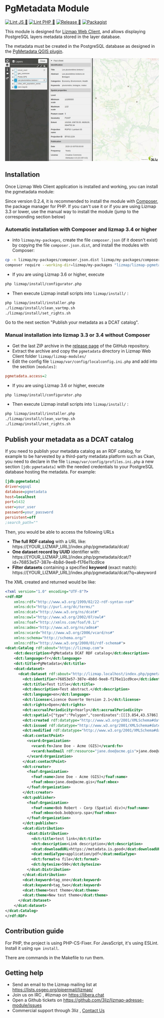 # PgMetadata Module

[![Lint JS 🎳](https://github.com/3liz/lizmap-pgmetadata-module/actions/workflows/test-lint-js.yml/badge.svg)](https://github.com/3liz/lizmap-pgmetadata-module/actions/workflows/test-lint-js.yml)
[![Lint PHP 🎳](https://github.com/3liz/lizmap-pgmetadata-module/actions/workflows/test-lint-php.yml/badge.svg)](https://github.com/3liz/lizmap-pgmetadata-module/actions/workflows/test-lint-php.yml)
[![Release 🚀](https://github.com/3liz/lizmap-pgmetadata-module/actions/workflows/release.yml/badge.svg)](https://github.com/3liz/lizmap-pgmetadata-module/actions/workflows/release.yml)
[![Packagist](https://img.shields.io/packagist/v/lizmap/lizmap-pgmetadata-module)](https://packagist.org/packages/lizmap/lizmap-pgmetadata-module)

This module is designed for [Lizmap Web Client](https://github.com/3liz/lizmap-web-client/), and allows 
displaying PostgreSQL layers metadata stored in the layer database.

The metadata must be created in the PostgreSQL database as designed in the
[PgMetadata QGIS plugin](https://github.com/3liz/qgis-pgmetadata-plugin).

![Metadata information panel](metadata_information_panel.jpeg)

## Installation

Once Lizmap Web Client application is installed and working, you can install the pgmetadata module:

Since version 0.2.4, it is recommended to install the module
with [Composer](https://getcomposer.org), the package manager for PHP.
If you can't use it or if you are using Lizmap 3.3 or lower, use the manual way to
install the module (jump to the corresponding section below)

### Automatic installation with Composer and lizmap 3.4 or higher

* into `lizmap/my-packages`, create the file `composer.json` (if it doesn't exist)
  by copying the file `composer.json.dist`, and install the modules with Composer:

```bash
cp -n lizmap/my-packages/composer.json.dist lizmap/my-packages/composer.json
composer require --working-dir=lizmap/my-packages "lizmap/lizmap-pgmetadata-module"
```

* If you are using Lizmap 3.6 or higher, execute 

```bash
php lizmap/install/configurator.php
```

* Then execute Lizmap install scripts into `lizmap/install/` :

```bash
php lizmap/install/installer.php
./lizmap/install/clean_vartmp.sh
./lizmap/install/set_rights.sh
```

Go to the next section "Publish your metadata as a DCAT catalog".

### Manual installation into lizmap 3.3 or 3.4 without Composer

* Get the last ZIP archive in the [release page](https://github.com/3liz/lizmap-pgmetadata-module/releases) of
  the GitHub repository.
* Extract the archive and copy the `pgmetadata` directory in Lizmap Web Client folder `lizmap/lizmap-modules/`
* Edit the config file `lizmap/var/config/localconfig.ini.php` and add into 
  the section `[modules]`:

```ini
pgmetadata.access=2
```

* If you are using Lizmap 3.6 or higher, execute

```bash
php lizmap/install/configurator.php
```

* Then execute Lizmap install scripts into `lizmap/install/` :

```bash
php lizmap/install/installer.php
./lizmap/install/clean_vartmp.sh
./lizmap/install/set_rights.sh
```

## Publish your metadata as a DCAT catalog

If you need to publish your metadata catalog as an RDF catalog, for example to be harvested by a third-party
metadata platform such as Ckan, you need to declare in the file `lizmap/var/config/profiles.ini.php` a new
section `[jdb:pgmetadata]` with the needed credentials to your PostgreSQL database hosting the metadata. For
example:

```ini
[jdb:pgmetadata]
driver=pgsql
database=pgmetadata
host=localhost
port=5432
user=your_user
password=your_password
persistent=off
;search_path=""
```

Then, you would be able to access the following URLs

* **The full RDF catalog** with a URL like: https://[YOUR_LIZMAP_URL]/index.php/pgmetadata/dcat/
* **One dataset record by UUID** identifier with: https://[YOUR_LIZMAP_URL]/index.php/pgmetadata/dcat/?id=76853e57-387e-4b8d-9ee8-f176e11cd9ce
* **Filter datasets** containing a specified **keyword** (exact match): https://[YOUR_LIZMAP_URL]/index.php/pgmetadata/dcat/?q=akeyword

The XML created and returned would be like:

```xml
<?xml version="1.0" encoding="UTF-8"?>
<rdf:RDF
    xmlns:rdf="http://www.w3.org/1999/02/22-rdf-syntax-ns#"
    xmlns:dct="http://purl.org/dc/terms/"
    xmlns:dcat="http://www.w3.org/ns/dcat#"
    xmlns:owl="http://www.w3.org/2002/07/owl#"
    xmlns:foaf="http://xmlns.com/foaf/0.1/"
    xmlns:adms="http://www.w3.org/ns/adms#"
    xmlns:vcard="http://www.w3.org/2006/vcard/ns#"
    xmlns:schema="http://schema.org/"
    xmlns:rdfs="http://www.w3.org/2000/01/rdf-schema#">
<dcat:Catalog rdf:about="https://lizmap.com">
    <dct:description>PgMetadata DCAT RDF catalog</dct:description>
    <dct:language>fr</dct:language>
    <dct:title>PgMetadata</dct:title>
    <dcat:dataset>
      <dcat:Dataset rdf:about="http://lizmap.localhost/index.php/pgmetadata/dcat/?id=76853e57-387e-4b8d-9ee8-f176e11cd9ce">
        <dct:identifier>76853e57-387e-4b8d-9ee8-f176e11cd9ce</dct:identifier>
        <dct:title>Test title</dct:title>
        <dct:description>Test abstract.</dct:description>
        <dct:language>en</dct:language>
        <dct:license>Licence Ouverte Version 2.1</dct:license>
        <dct:rights>Open</dct:rights>
        <dct:accrualPeriodicity>Yearly</dct:accrualPeriodicity>
        <dct:spatial>{"type":"Polygon","coordinates":[[[3.854,43.5786],[3.854,43.622],[3.897,43.622],[3.897,43.5786],[3.854,43.5786]]]}</dct:spatial>
        <dct:created rdf:datatype="http://www.w3.org/2001/XMLSchema#dateTime">2020-12-31T09:16:16.980258</dct:created>
        <dct:issued rdf:datatype="http://www.w3.org/2001/XMLSchema#dateTime">2020-12-31T09:16:16.980258</dct:issued>
        <dct:modified rdf:datatype="http://www.w3.org/2001/XMLSchema#dateTime">2020-12-31T09:16:16.980258</dct:modified>
        <dcat:contactPoint>
          <vcard:Organization>
            <vcard:fn>Jane Doe - Acme (GIS)</vcard:fn>
            <vcard:hasEmail rdf:resource="jane.doe@acme.gis">jane.doe@acme.gis</vcard:hasEmail>
          </vcard:Organization>
        </dcat:contactPoint>
        <dct:creator>
          <foaf:Organization>
            <foaf:name>Jane Doe - Acme (GIS)</foaf:name>
            <foaf:mbox>jane.doe@acme.gis</foaf:mbox>
          </foaf:Organization>
        </dct:creator>
        <dct:publisher>
          <foaf:Organization>
            <foaf:name>Bob Robert - Corp (Spatial div)</foaf:name>
            <foaf:mbox>bob.bob@corp.spa</foaf:mbox>
          </foaf:Organization>
        </dct:publisher>
        <dcat:distribution>
          <dcat:Distribution>
            <dct:title>test link</dct:title>
            <dct:description>Link description</dct:description>
            <dcat:downloadURL>https://metadata.is.good</dcat:downloadURL>
            <dcat:mediaType>application/pdf</dcat:mediaType>
            <dct:format>a file</dct:format>
            <dct:bytesize>590</dct:bytesize>
          </dcat:Distribution>
        </dcat:distribution>
        <dcat:keyword>tag_one</dcat:keyword>
        <dcat:keyword>tag_two</dcat:keyword>
        <dcat:theme>test theme</dcat:theme>
        <dcat:theme>New test theme</dcat:theme>
      </dcat:Dataset>
    </dcat:dataset>
</dcat:Catalog>
</rdf:RDF>
```

## Contribution guide

For PHP, the project is using PHP-CS-Fixer.
For JavaScript, it's using ESLint. Install it using `npm install`.

There are commands in the Makefile to run them.


## Getting help
* Send an email to the Lizmap mailing list at https://lists.osgeo.org/pipermail/lizmap/
* Join us on IRC , #lizmap on https://libera.chat
* Open a Github tickets on https://github.com/3liz/lizmap-adresse-module/issues
* Commercial support through 3liz , [Contact Us](mailto:info@3liz.com?subject=CommercialSupportRequest)
